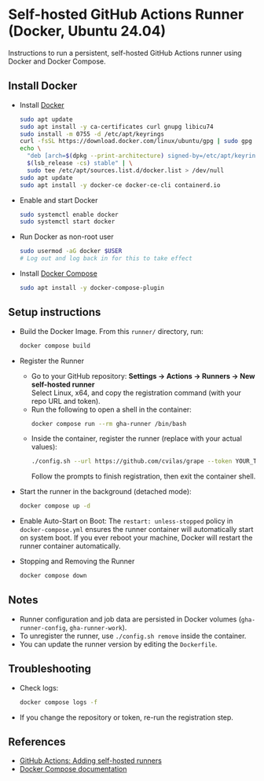 # Self-hosted GitHub Actions Runner (Docker, Ubuntu 24.04)

Instructions to run a persistent, self-hosted GitHub Actions runner using Docker and Docker Compose.

## Install Docker

- Install [Docker](https://docs.docker.com/get-docker/) 
  ```sh
  sudo apt update
  sudo apt install -y ca-certificates curl gnupg libicu74
  sudo install -m 0755 -d /etc/apt/keyrings
  curl -fsSL https://download.docker.com/linux/ubuntu/gpg | sudo gpg --dearmor -o /etc/apt/keyrings/docker.gpg
  echo \
    "deb [arch=$(dpkg --print-architecture) signed-by=/etc/apt/keyrings/docker.gpg] https://download.docker.com/linux/ubuntu \
    $(lsb_release -cs) stable" | \
    sudo tee /etc/apt/sources.list.d/docker.list > /dev/null
  sudo apt update
  sudo apt install -y docker-ce docker-ce-cli containerd.io
  ```
- Enable and start Docker
  ```sh
  sudo systemctl enable docker
  sudo systemctl start docker
  ```
- Run Docker as non-root user
  ```sh
  sudo usermod -aG docker $USER
  # Log out and log back in for this to take effect
  ```
- Install [Docker Compose](https://docs.docker.com/compose/install/)
  ```sh
  sudo apt install -y docker-compose-plugin
  ```

## Setup instructions

- Build the Docker Image. From this `runner/` directory, run:
  ```sh
  docker compose build
  ```

- Register the Runner
  - Go to your GitHub repository: **Settings → Actions → Runners → New self-hosted runner**  
   Select Linux, x64, and copy the registration command (with your repo URL and token).
  - Run the following to open a shell in the container:
    ```sh
    docker compose run --rm gha-runner /bin/bash
    ```
  - Inside the container, register the runner (replace with your actual values):
    ```sh
    ./config.sh --url https://github.com/cvilas/grape --token YOUR_TOKEN
    ```
    Follow the prompts to finish registration, then exit the container shell.

- Start the runner in the background (detached mode):
  ```sh
  docker compose up -d
  ```

- Enable Auto-Start on Boot: The `restart: unless-stopped` policy in `docker-compose.yml` ensures the runner container will automatically start on system boot. If you ever reboot your machine, Docker will restart the runner container automatically.

- Stopping and Removing the Runner
  ```sh
  docker compose down
  ```

## Notes

- Runner configuration and job data are persisted in Docker volumes (`gha-runner-config`, `gha-runner-work`).
- To unregister the runner, use `./config.sh remove` inside the container.
- You can update the runner version by editing the `Dockerfile`.

## Troubleshooting

- Check logs:  
  ```sh
  docker compose logs -f
  ```
- If you change the repository or token, re-run the registration step.

## References

- [GitHub Actions: Adding self-hosted runners](https://docs.github.com/en/actions/hosting-your-own-runners/adding-self-hosted-runners)
- [Docker Compose documentation](https://docs.docker.com/compose/)